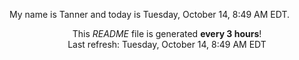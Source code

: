 My name is Tanner and today is Tuesday, October 14, 8:49 AM EDT.

<p align="center">This <i>README</i> file is generated <b>every 3 hours</b>!</br>Last refresh: Tuesday, October 14, 8:49 AM EDT<br /></p>
